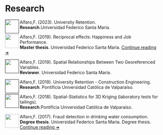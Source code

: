 # Research
[<img src="https://freesvg.org/img/Anonymous_Paper_4_icon.png"  width="45" height="45" align="left">]()
Alfaro,F. (2023). University Retention.<br> 
**Research**.Universidad Federico Santa Maria. <br> 

[<img src="https://freesvg.org/img/Anonymous_Paper_4_icon.png"  width="45" height="45" align="left">](https://github.com/fralfaro/portfolio/blob/main/docs/files/researches/tesis_master.pdf)
Alfaro,F. (2019). Reciprocal effects: Happiness and Job Performance.  <br> 
**Master thesis**. Universidad Federico Santa Maria.
[Continue reading ➔](https://github.com/fralfaro/portfolio/blob/main/docs/files/researches/tesis_master.pdf) <br> 

[<img src="https://freesvg.org/img/Anonymous_Paper_4_icon.png"  width="45" height="45" align="left">]()
Alfaro,F. (2019). Spatial Relationships Between Two Georeferenced Variables.<br> 
**Reviewer**. Universidad Federico Santa Maria.<br> 

[<img src="https://freesvg.org/img/Anonymous_Paper_4_icon.png"  width="45" height="45" align="left">]()
Alfaro,F. (2019). University Retention - Construction Engineering.<br> 
**Research**. Pontificia Universidad Católica de Valparaíso. <br> 

[<img src="https://freesvg.org/img/Anonymous_Paper_4_icon.png"  width="45" height="45" align="left">]()
Alfaro,F. (2018). Spatial-Statistics for 3D Kriging (laboratory tests for tailings).<br> 
**Research**.Pontificia Universidad Católica de Valparaíso. <br> 

[<img src="https://freesvg.org/img/Anonymous_Paper_4_icon.png"  width="45" height="45" align="left">](https://github.com/fralfaro/portfolio/blob/main/docs/files/researches/tesis_degree.pdf)
Alfaro,F. (2017). Fraud detection in drinking water consumption. <br> 
**Degree thesis**. Universidad Federico Santa Maria. Degree thesis.
[Continue reading ➔](https://github.com/fralfaro/portfolio/blob/main/docs/files/researches/tesis_degree.pdf) <br> 


